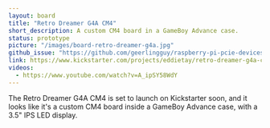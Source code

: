 ```yaml
---
layout: board
title: "Retro Dreamer G4A CM4"
short_description: A custom CM4 board in a GameBoy Advance case.
status: prototype
picture: "/images/board-retro-dreamer-g4a.jpg"
github_issue: "https://github.com/geerlingguy/raspberry-pi-pcie-devices/issues/260"
link: https://www.kickstarter.com/projects/eddietay/retro-dreamer-g4a-cm4-by-my-retro-game-case
videos:
  - https://www.youtube.com/watch?v=A_ipSY58WdY
---
```

The Retro Dreamer G4A CM4 is set to launch on Kickstarter soon, and it looks like it's a custom CM4 board inside a GameBoy Advance case, with a 3.5" IPS LED display.
